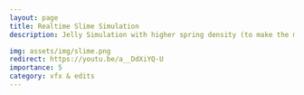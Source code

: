 ```yaml
---
layout: page
title: Realtime Slime Simulation
description: Jelly Simulation with higher spring density (to make the mesh look more viscous.

img: assets/img/slime.png
redirect: https://youtu.be/a__DdXiYQ-U
importance: 5
category: vfx & edits
---
```


